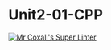 # Unit2-01-CPP
[![Mr Coxall's Super Linter](https://github.com/slinkymarlinki/Unit2-01-CPP/workflows/Mr%20Coxall's%20Super%20Linter/badge.svg)](https://github.com/slinkymarlinki/Unit2-01-CPP/actions/)
